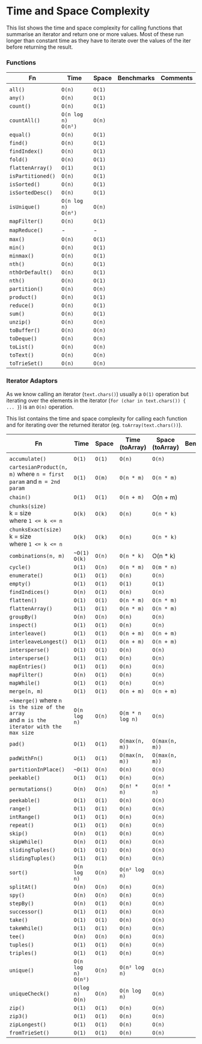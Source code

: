 # Time and Space Complexity
This list shows the time and space complexity for calling functions that summarise an iterator and return one or more values. Most of these run longer than constant time as they have to iterate over the values of the iter before returning the result.

### Functions
| Fn | Time | Space | Benchmarks | Comments |
|-|-|-|-|-|
| | | | | |
| `all()` | `O(n)` | `O(1)` | | |
| `any()` | `O(n)` | `O(1)` | | | 
| `count()` | `O(n)` | `O(1)` | | |
| `countAll()` | `O(n log n)` <br/> `O(n²)` | `O(n)` | | |
| `equal()` | `O(n)` | `O(1)` | | |
| `find()` | `O(n)` | `O(1)` | | | 
| `findIndex()` | `O(n)` | `O(1)` | | | 
| `fold()` | `O(n)` | `O(1)` | | | 
| `flattenArray()` | `O(1)` | `O(1)` | | | 
| `isPartitioned()` | `O(n)` | `O(1)` | | | 
| `isSorted()` | `O(n)` | `O(1)` | | | 
| `isSortedDesc()` | `O(n)` | `O(1)` | | | 
| `isUnique()` | `O(n log n)` <br/> `O(n²)` | `O(n)` | | | 
| `mapFilter()` | `O(n)` | `O(1)` | | |
| `mapReduce()` | - | - | | | 
| `max()` | `O(n)` | `O(1)` | | | 
| `min()` | `O(n)` | `O(1)` | | | 
| `minmax()` | `O(n)` | `O(1)` | | | 
| `nth()` | `O(n)` | `O(1)` | | | 
| `nthOrDefault()` | `O(n)` | `O(1)` | | | 
| `nth()` | `O(n)` | `O(1)` | | | 
| `partition()` | `O(n)` | `O(n)` | | | 
| `product()` | `O(n)` | `O(1)` | | | 
| `reduce()` | `O(n)` | `O(1)` | | | 
| `sum()` | `O(n)` | `O(1)` | | | 
| `unzip()` | `O(n)` | `O(n)` | | | 
| `toBuffer()` | `O(n)` | `O(n)` | | | 
| `toDeque()` | `O(n)` | `O(n)` | | | 
| `toList()` | `O(n)` | `O(n)` | | | 
| `toText()` | `O(n)` | `O(n)` | | | 
| `toTrieSet()` | `O(n)` | `O(n)` | | | 

### Iterator Adaptors

As we know calling an iterator (`text.chars()`) usually a `O(1)` operation but iterating over the elements in the iterator (`for (char in text.chars()) { ... }`) is an `O(n)` operation.

This list contains the time and space complexity for calling each function and for iterating over the returned iterator (eg. `toArray(text.chars())`).

| Fn | Time | Space | Time (toArray) | Space (toArray) | Benchmarks | Comments |
|-|-|-|-|-|-|-|
| | | | | | | |
| `accumulate()` | `O(1)` | `O(1)` | `O(n)` | `O(n)` | | | 
| `cartesianProduct(n, m)` where `n = first param` and `m = 2nd param`  | `O(1)` | `O(m)` | `O(n * m)` | `O(n * m)` | | |
| `chain()` | `O(1)` | `O(1)` | `O(n + m)` | O(n + m) | | |
| `chunks(size)` <br/> k = size <br/> where `1 <= k <= n`| `O(k)` | `O(k)` | `O(n)` | `O(n * k)` | | |
| `chunksExact(size)` <br/> k = size <br/> where `1 <= k <= n`| `O(k)` | `O(k)` | `O(n)` | `O(n * k)` | | |
| `combinations(n, m)` | `~O(1)` <br/> `O(k)` | `O(n)` | `O(n * k)` | O(n * k) | | |
| `cycle()` | `O(1)` | `O(n)` | `O(n * m)` | `O(m * n)` | | |
| `enumerate()` | `O(1)` | `O(1)` | `O(n)` | `O(n)` | | |
| `empty()` | `O(1)` | `O(1)` | `O(1)` | `O(1)` | | |
| `findIndices()` | `O(n)` | `O(1)` | `O(n)` | `O(n)` | | | 
| `flatten()` | `O(1)` | `O(1)` | `O(n * m)` | `O(n * m)` | | | 
| `flattenArray()` | `O(1)` | `O(1)` | `O(n * m)` | `O(n * m)` | | | 
| `groupBy()` | `O(n)` | `O(n)` | `O(n)` | `O(n)` | | 
| `inspect()` | `O(1)` | `O(1)` | `O(n)` | `O(n)` | | | 
| `interleave()` | `O(1)` | `O(1)` | `O(n + m)` | `O(n + m)` | | 
| `interleaveLongest()` | `O(1)` | `O(1)` | `O(n + m)` | `O(n + m)` | | |
| `intersperse()` | `O(1)` | `O(1)` | `O(n)` | `O(n)` | | |
| `intersperse()` | `O(1)` | `O(1)` | `O(n)` | `O(n)` | | |
| `mapEntries()` | `O(1)` | `O(1)` | `O(n)` | `O(n)` | | |
| `mapFilter()` | `O(n)` | `O(1)` | `O(n)` | `O(n)` | | |
| `mapWhile()` | `O(1)` | `O(1)` | `O(n)` | `O(n)` | | |
| `merge(n, m)` | `O(1)` | `O(1)` | `O(n + m)` | `O(n + m)` | | |
| ~`kmerge()` where `n is the size of the array` <br/> and `m is the iterator with the max size` | `O(n log n)` | `O(n)` | `O(m * n log n)` | `O(n)` | | |
| `pad()` | `O(1)` | `O(1)` | `O(max(n, m))` | `O(max(n, m))` | | |
| `padWithFn()` | `O(1)` | `O(1)` | `O(max(n, m))` | `O(max(n, m))` | | |
| `partitionInPlace()` | `~O(1)` | `O(n)` | `O(n)` | `O(n)` | | |
| `peekable()` | `O(1)` | `O(1)` | `O(n)` | `O(n)` | | |
| `permutations()` | `O(n)` | `O(n)` | `O(n! * n)` | `O(n! * n)` | | |
| `peekable()` | `O(1)` | `O(1)` | `O(n)` | `O(n)` | | |
| `range()` | `O(1)` | `O(1)` | `O(n)` | `O(n)` | | |
| `intRange()` | `O(1)` | `O(1)` | `O(n)` | `O(n)` | | |
| `repeat()` | `O(1)` | `O(1)` | `O(n)` | `O(n)` | | |
| `skip()` | `O(n)` | `O(1)` | `O(n)` | `O(n)` | | |
| `skipWhile()` | `O(n)` | `O(1)` | `O(n)` | `O(n)` | | |
| `slidingTuples()` | `O(1)` | `O(1)` | `O(n)` | `O(n)` | | |
| `slidingTuples()` | `O(1)` | `O(1)` | `O(n)` | `O(n)` | | |
| `sort()` | `O(n log n)` | `O(n)` | `O(n² log n)` | `O(n)` | | |
| `splitAt()` | `O(n)` | `O(n)` | `O(n)` | `O(n)` | | |
| `spy()` | `O(n)` | `O(n)` | `O(n)` | `O(n)` | | |
| `stepBy()` | `O(n)` | `O(1)` | `O(n)` | `O(n)` | | |
| `successor()` | `O(1)` | `O(1)` | `O(n)` | `O(n)` | | |
| `take()` | `O(1)` | `O(1)` | `O(n)` | `O(n)` | | |
| `takeWhile()` | `O(1)` | `O(1)` | `O(n)` | `O(n)` | | |
| `tee()` | `O(n)` | `O(n)` | `O(n)` | `O(n)` | | |
| `tuples()` | `O(1)` | `O(1)` | `O(n)` | `O(n)` | | |
| `triples()` | `O(1)` | `O(1)` | `O(n)` | `O(n)` | | |
| `unique()` | `O(n log n)` <br/> `O(n²)` | `O(n)` | `O(n² log n)` | `O(n)` | | |
| `uniqueCheck()` | `O(log n)` <br/> `O(n)` | `O(n)` | `O(n log n)` | `O(n)` | | |
| `zip()` | `O(1)` | `O(1)` | `O(n)` | `O(n)` | | |
| `zip3()` | `O(1)` | `O(1)` | `O(n)` | `O(n)` | | |
| `zipLongest()` | `O(1)` | `O(1)` | `O(n)` | `O(n)` | | |
| `fromTrieSet()` | `O(1)` | `O(1)` | `O(n)` | `O(n)` | | |




























